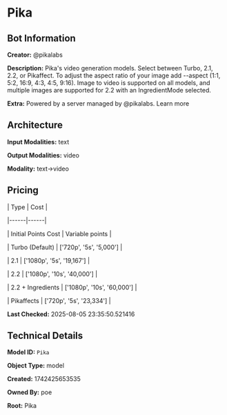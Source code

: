 # Pika

## Bot Information

**Creator:** @pikalabs

**Description:** Pika's video generation models. Select between Turbo, 2.1, 2.2, or Pikaffect. To adjust the aspect ratio of your image add --aspect (1:1, 5:2, 16:9, 4:3, 4:5, 9:16). Image to video is supported on all models, and multiple images are supported for 2.2 with an IngredientMode selected.

**Extra:** Powered by a server managed by @pikalabs. Learn more


## Architecture

**Input Modalities:** text

**Output Modalities:** video

**Modality:** text->video


## Pricing

| Type | Cost |

|------|------|

| Initial Points Cost | Variable points |

| Turbo (Default) | ['720p', '5s', '5,000'] |

| 2.1 | ['1080p', '5s', '19,167'] |

| 2.2 | ['1080p', '10s', '40,000'] |

| 2.2 + Ingredients | ['1080p', '10s', '60,000'] |

| Pikaffects | ['720p', '5s', '23,334'] |


**Last Checked:** 2025-08-05 23:35:50.521416


## Technical Details

**Model ID:** `Pika`

**Object Type:** model

**Created:** 1742425653535

**Owned By:** poe

**Root:** Pika
